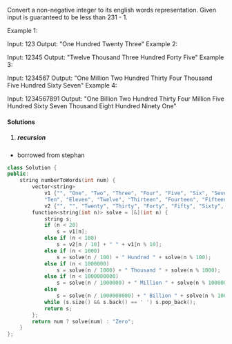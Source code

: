 Convert a non-negative integer to its english words representation. Given input is guaranteed to be less than 231 - 1.

Example 1:

Input: 123
Output: "One Hundred Twenty Three"
Example 2:

Input: 12345
Output: "Twelve Thousand Three Hundred Forty Five"
Example 3:

Input: 1234567
Output: "One Million Two Hundred Thirty Four Thousand Five Hundred Sixty Seven"
Example 4:

Input: 1234567891
Output: "One Billion Two Hundred Thirty Four Million Five Hundred Sixty Seven Thousand Eight Hundred Ninety One"

#### Solutions

1. ##### recursion

- borrowed from stephan

```cpp
class Solution {
public:
    string numberToWords(int num) {
        vector<string> 
            v1 {"", "One", "Two", "Three", "Four", "Five", "Six", "Seven", "Eight", "Nine", 
            "Ten", "Eleven", "Twelve", "Thirteen", "Fourteen", "Fifteen", "Sixteen", "Seventeen", "Eighteen", "Nineteen"},
            v2 {"", "", "Twenty", "Thirty", "Forty", "Fifty", "Sixty", "Seventy", "Eighty", "Ninety"};
        function<string(int n)> solve = [&](int n) {
            string s;
            if (n < 20)
                s = v1[n];
            else if (n < 100)
                s = v2[n / 10] + " " + v1[n % 10];
            else if (n < 1000)
                s = solve(n / 100) + " Hundred " + solve(n % 100);
            else if (n < 1000000)
                s = solve(n / 1000) + " Thousand " + solve(n % 1000);
            else if (n < 1000000000)
                s = solve(n / 1000000) + " Million " + solve(n % 1000000);
            else
                s = solve(n / 1000000000) + " Billion " + solve(n % 1000000000);
            while (s.size() && s.back() == ' ') s.pop_back();
            return s;
        };
        return num ? solve(num) : "Zero";
    }
};
```
